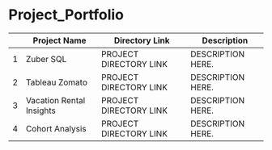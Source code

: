 # Project_Portfolio

|   | Project Name         | Directory Link            | Description        |
|---|----------------------|--------------------------|--------------------|
| 1 | Zuber SQL         | PROJECT DIRECTORY LINK    | DESCRIPTION HERE.  |
| 2 | Tableau Zomato         | PROJECT DIRECTORY LINK    | DESCRIPTION HERE.  |
| 3 | Vacation Rental Insights         | PROJECT DIRECTORY LINK    | DESCRIPTION HERE.  |
| 4 | Cohort Analysis         | PROJECT DIRECTORY LINK    | DESCRIPTION HERE.  |
